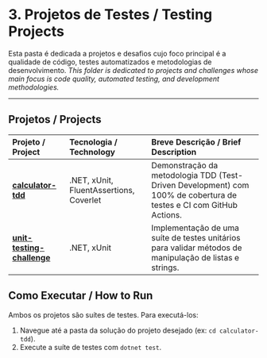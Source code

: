 # 3. Projetos de Testes / Testing Projects

Esta pasta é dedicada a projetos e desafios cujo foco principal é a qualidade de código, testes automatizados e metodologias de desenvolvimento.
*This folder is dedicated to projects and challenges whose main focus is code quality, automated testing, and development methodologies.*

---

## Projetos / Projects

| Projeto / Project | Tecnologia / Technology | Breve Descrição / Brief Description |
| :--- | :--- | :--- |
| **[calculator-tdd](./calculator-tdd/)** | .NET, xUnit, FluentAssertions, Coverlet | Demonstração da metodologia TDD (Test-Driven Development) com 100% de cobertura de testes e CI com GitHub Actions. |
| **[unit-testing-challenge](./unit-testing-challenge/)** | .NET, xUnit | Implementação de uma suíte de testes unitários para validar métodos de manipulação de listas e strings. |

## Como Executar / How to Run
Ambos os projetos são suítes de testes. Para executá-los:
1. Navegue até a pasta da solução do projeto desejado (ex: `cd calculator-tdd`).
2. Execute a suíte de testes com `dotnet test`.